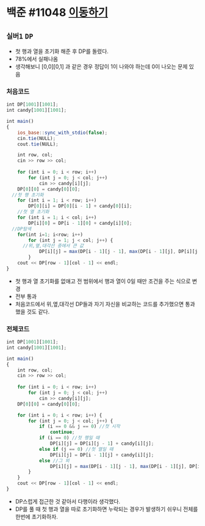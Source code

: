 # 백준 #11048 [이동하기](https://www.acmicpc.net/problem/11048)
`실버1` `DP`
---
- 첫 행과 열을 초기화 해준 후 DP를 돌렸다.
- 78%에서 실패나옴
- 생각해보니 [0,0][0,1] 과 같은 경우 정답이 1이 나와야 하는데 0이 나오는 문제 있음

### 처음코드
```jsx
int DP[1001][1001];
int candy[1001][1001];

int main()
{
	ios_base::sync_with_stdio(false);
	cin.tie(NULL);
	cout.tie(NULL);

	int row, col;
	cin >> row >> col;
	
	for (int i = 0; i < row; i++)
		for (int j = 0; j < col; j++)
			cin >> candy[i][j];
	DP[0][0] = candy[0][0];
  //첫 행 초기화
	for (int i = 1; i < row; i++)
		DP[0][i] = DP[0][i - 1] + candy[0][i];
	//첫 열 초기화
	for (int i = 1; i < col; i++)
		DP[i][0] = DP[i - 1][0] + candy[i][0];
  //DP탐색
	for(int i=1; i<row; i++)
		for (int j = 1; j < col; j++) {
      //위,옆,대각선 중에서 큰 값
			DP[i][j] = max(DP[i - 1][j - 1], max(DP[i - 1][j], DP[i][j - 1])) + candy[i][j];
		}
	cout << DP[row - 1][col - 1] << endl;
}
```
- 첫 행과 열 초기화를 없애고 전 범위에서 행과 열이 0일 때만 조건을 주는 식으로 변경
- 전부 통과
- 처음코드에서 위,옆,대각선 DP들과 자기 자신을 비교하는 코드를 추가했으면 통과했을 것도 같다.

### 전체코드
```jsx
int DP[1001][1001];
int candy[1001][1001];

int main()
{
	int row, col;
	cin >> row >> col;
	
	for (int i = 0; i < row; i++)
		for (int j = 0; j < col; j++)
			cin >> candy[i][j];
	DP[0][0] = candy[0][0];

	for (int i = 0; i < row; i++) {
		for (int j = 0; j < col; j++) {
			if (i == 0 && j == 0) //첫 시작
				continue;
			if (i == 0) //첫 행일 때
				DP[i][j] = DP[i][j - 1] + candy[i][j];
			else if (j == 0) //첫 열일 때
				DP[i][j] = DP[i - 1][j] + candy[i][j];
			else //그 외
				DP[i][j] = max(DP[i - 1][j - 1], max(DP[i - 1][j], DP[i][j - 1])) + candy[i][j];
		}
	}
	cout << DP[row - 1][col - 1] << endl;
}
```
- DP스럽게 접근한 것 같아서 다행이라 생각했다.
- DP를 풀 때 첫 행과 열을 따로 초기화하면 누락되는 경우가 발생하기 쉬우니 전체를 한번에 초기화하자.
